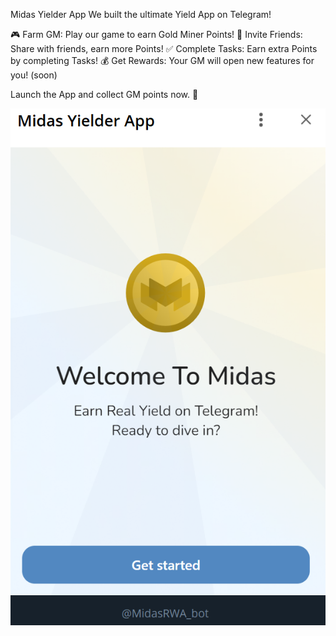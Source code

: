 Midas Yielder App
We built the ultimate Yield App on Telegram!

🎮 Farm GM: Play our game to earn Gold Miner Points!
👥 Invite Friends: Share with friends, earn more Points!
✅ Complete Tasks: Earn extra Points by completing Tasks!
💰 Get Rewards: Your GM will open new features for you! (soon)

Launch the App and collect GM points now. 🚀

![alt text](image-1.png)